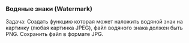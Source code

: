### Водяные знаки (Watermark)

Задача: Создать функцию которая может наложить водяной знак на картинку (любая картинка JPEG), файл водяного знака должен быть PNG.
Сохранить файл в формате JPG.